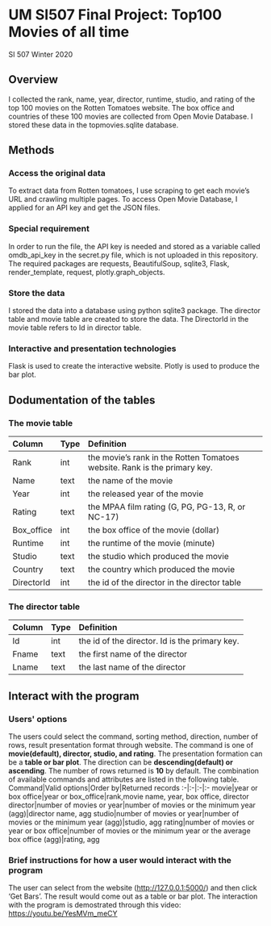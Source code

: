 # UM SI507 Final Project: Top100 Movies of all time
SI 507 Winter 2020

## Overview
I collected the rank, name, year, director, runtime, studio, and rating of the top 100 movies on the Rotten Tomatoes website. 
The box office and countries of these 100 movies are collected from Open Movie Database. 
I stored these data in the topmovies.sqlite database.

## Methods
### Access the original data
To extract data from Rotten tomatoes, I use scraping to get each movie’s URL and crawling multiple pages. 
To access Open Movie Database, I applied for an API key and get the JSON files. 
### Special requirement
In order to run the file, the API key is needed and stored as a variable called omdb_api_key in the secret.py file, which is not uploaded in this repository. The required packages are requests, BeautifulSoup, sqlite3, Flask, render_template, request, plotly.graph_objects.
### Store the data
I stored the data into a database using python sqlite3 package. The director table and movie table are created to store the data.
The DirectorId in the movie table refers to Id in director table.
### Interactive and presentation technologies
Flask is used to create the interactive website. Plotly is used to produce the bar plot.

## Dodumentation of the tables
### The movie table
Column|Type|Definition
:-|:-|:-
Rank|int|the movie’s rank in the Rotten Tomatoes website. Rank is the primary key.
Name|text|the name of the movie
Year|int|the released year of the movie
Rating|text|the MPAA film rating (G, PG, PG-13, R, or NC-17)
Box_office|int|the box office of the movie (dollar)
Runtime|int|the runtime of the movie (minute)
Studio|text|the studio which produced the movie
Country|text| the country which produced the movie
DirectorId|int| the id of the director in the director table
### The director table
Column|Type|Definition
:-|:-|:-
Id|int| the id of the director. Id is the primary key.
Fname|text| the first name of the director
Lname|text| the last name of the director

## Interact with the program
### Users' options
The users could select the command, sorting method, direction, number of rows, result presentation format through website.
The command is one of **movie(default), director, studio, and rating**. The presentation formation can be a **table or bar plot**.
The direction can be **descending(default) or ascending**. 
The number of rows returned is **10** by default.
The combination of available commands and attributes are listed in the following table.
Command|Valid options|Order by|Returned records
:-|:-|:-|:-
movie|year or box office|year or box_office|rank,movie name, year, box office, director
director|number of movies or year|number of movies or the minimum year (agg)|director name, agg
studio|number of movies or year|number of movies or the minimum year (agg)|studio, agg
rating|number of movies or year or box office|number of movies or the minimum year or the average box office (agg)|rating, agg
### Brief instructions for how a user would interact with the program
The user can select from the website (http://127.0.0.1:5000/) and then click ‘Get Bars’. The result would come out as a table or bar plot. The interaction with the program is demostrated through this video: https://youtu.be/YesMVm_meCY
